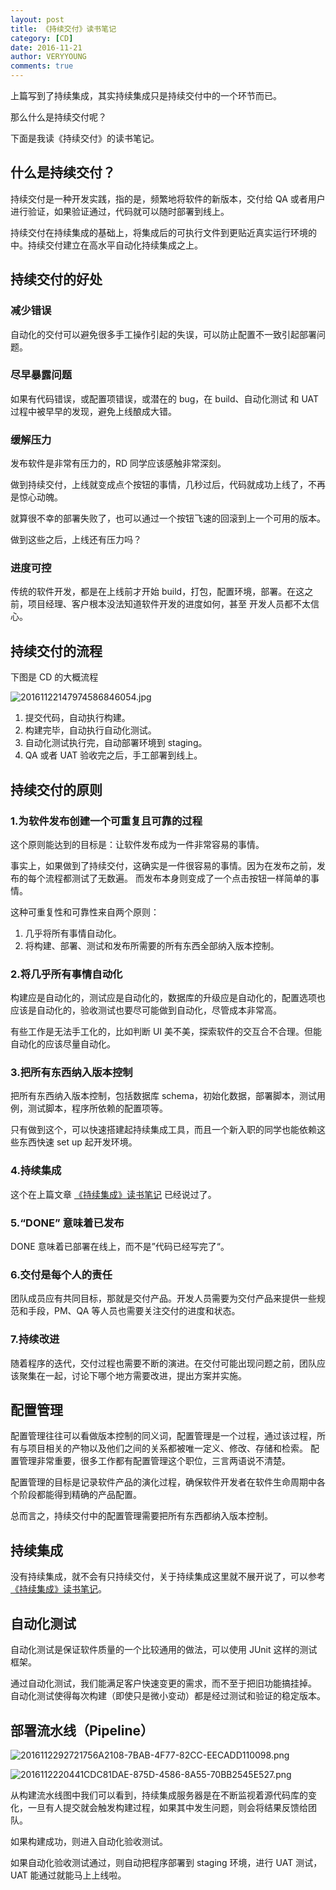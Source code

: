```yaml
---
layout: post
title: 《持续交付》读书笔记
category: [CD]
date: 2016-11-21
author: VERYYOUNG
comments: true
---
```


上篇写到了持续集成，其实持续集成只是持续交付中的一个环节而已。

那么什么是持续交付呢？

下面是我读《持续交付》的读书笔记。


<!-- more -->

## 什么是持续交付？
持续交付是一种开发实践，指的是，频繁地将软件的新版本，交付给 QA 或者用户进行验证，如果验证通过，代码就可以随时部署到线上。

持续交付在持续集成的基础上，将集成后的可执行文件到更贴近真实运行环境的中。持续交付建立在高水平自动化持续集成之上。

## 持续交付的好处

### 减少错误
自动化的交付可以避免很多手工操作引起的失误，可以防止配置不一致引起部署问题。

### 尽早暴露问题
如果有代码错误，或配置项错误，或潜在的 bug，在 build、自动化测试 和 UAT 过程中被早早的发现，避免上线酿成大错。

### 缓解压力
发布软件是非常有压力的，RD 同学应该感触非常深刻。

做到持续交付，上线就变成点个按钮的事情，几秒过后，代码就成功上线了，不再是惊心动魄。

就算很不幸的部署失败了，也可以通过一个按钮飞速的回滚到上一个可用的版本。

做到这些之后，上线还有压力吗？

### 进度可控
传统的软件开发，都是在上线前才开始 build，打包，配置环境，部署。在这之前，项目经理、客户根本没法知道软件开发的进度如何，甚至
开发人员都不太信心。


## 持续交付的流程

下图是 CD 的大概流程

![20161122147974586846054.jpg](http://78rd4j.com1.z0.glb.clouddn.com/20161122147974586846054.jpg?imageView2/0/format/jpg)

1. 提交代码，自动执行构建。
2. 构建完毕，自动执行自动化测试。
3. 自动化测试执行完，自动部署环境到 staging。
4. QA 或者 UAT 验收完之后，手工部署到线上。


## 持续交付的原则

### 1.为软件发布创建一个可重复且可靠的过程
这个原则能达到的目标是：让软件发布成为一件非常容易的事情。

事实上，如果做到了持续交付，这确实是一件很容易的事情。因为在发布之前，发布的每个流程都测试了无数遍。
而发布本身则变成了一个点击按钮一样简单的事情。

这种可重复性和可靠性来自两个原则：
1. 几乎将所有事情自动化。
2. 将构建、部署、测试和发布所需要的所有东西全部纳入版本控制。


### 2.将几乎所有事情自动化
构建应是自动化的，测试应是自动化的，数据库的升级应是自动化的，配置选项也应该是自动化的，验收测试也要尽可能做到自动化，尽管成本非常高。

有些工作是无法手工化的，比如判断 UI 美不美，探索软件的交互合不合理。但能自动化的应该尽量自动化。

### 3.把所有东西纳入版本控制
把所有东西纳入版本控制，包括数据库 schema，初始化数据，部署脚本，测试用例，测试脚本，程序所依赖的配置项等。

只有做到这个，可以快速搭建起持续集成工具，而且一个新入职的同学也能依赖这些东西快速 set up 起开发环境。

### 4.持续集成
这个在上篇文章 [《持续集成》读书笔记](/blog/2016/11/20/continuous-integration-reading-note.html) 已经说过了。

### 5.“DONE” 意味着已发布
DONE 意味着已部署在线上，而不是”代码已经写完了“。

### 6.交付是每个人的责任
团队成员应有共同目标，那就是交付产品。开发人员需要为交付产品来提供一些规范和手段，PM、QA 等人员也需要关注交付的进度和状态。 

### 7.持续改进
随着程序的迭代，交付过程也需要不断的演进。在交付可能出现问题之前，团队应该聚集在一起，讨论下哪个地方需要改进，提出方案并实施。




## 配置管理
配置管理往往可以看做版本控制的同义词，配置管理是一个过程，通过该过程，所有与项目相关的产物以及他们之间的关系都被唯一定义、修改、存储和检索。
配置管理非常重要，很多工作都有配置管理这个职位，三言两语说不清楚。

配置管理的目标是记录软件产品的演化过程，确保软件开发者在软件生命周期中各个阶段都能得到精确的产品配置。

总而言之，持续交付中的配置管理需要把所有东西都纳入版本控制。

## 持续集成
没有持续集成，就不会有只持续交付，关于持续集成这里就不展开说了，可以参考 [《持续集成》读书笔记](/blog/2016/11/20/continuous-integration-reading-note.html)。


## 自动化测试
自动化测试是保证软件质量的一个比较通用的做法，可以使用 JUnit 这样的测试框架。

通过自动化测试，我们能满足客户快速变更的需求，而不至于把旧功能搞挂掉。
自动化测试使得每次构建（即使只是微小变动）都是经过测试和验证的稳定版本。

## 部署流水线（Pipeline）

![2016112292721756A2108-7BAB-4F77-82CC-EECADD110098.png](http://78rd4j.com1.z0.glb.clouddn.com/2016112292721756A2108-7BAB-4F77-82CC-EECADD110098.png)

![2016112220441CDC81DAE-875D-4586-8A55-70BB2545E527.png](http://78rd4j.com1.z0.glb.clouddn.com/2016112220441CDC81DAE-875D-4586-8A55-70BB2545E527.png)

从构建流水线图中我们可以看到，持续集成服务器是在不断监视着源代码库的变化，一旦有人提交就会触发构建过程，如果其中发生问题，则会将结果反馈给团队。

如果构建成功，则进入自动化验收测试。

如果自动化验收测试通过，则自动把程序部署到 staging 环境，进行 UAT 测试，UAT 能通过就能马上上线啦。